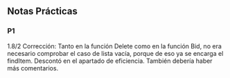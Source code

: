 ## Notas Prácticas
### P1
1.8/2
Corrección: Tanto en la función Delete como en la función Bid, no era necesario comprobar el caso de lista vacía, porque de eso ya se encarga el findItem. Descontó en el apartado de eficiencia. También debería haber más comentarios.
